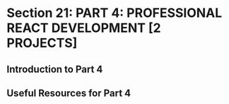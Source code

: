 # Section 21: PART 4: PROFESSIONAL REACT DEVELOPMENT [2 PROJECTS]

## Introduction to Part 4

## Useful Resources for Part 4
